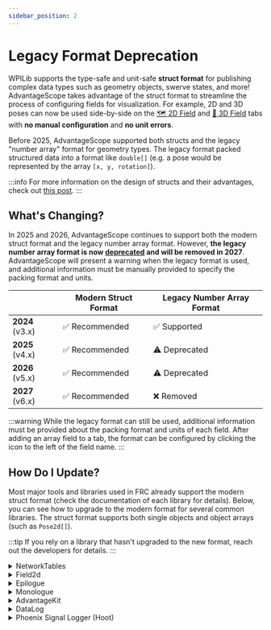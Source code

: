 ```yaml
---
sidebar_position: 2
---
```


# Legacy Format Deprecation

WPILib supports the type-safe and unit-safe **struct format** for publishing complex data types such as geometry objects, swerve states, and more! AdvantageScope takes advantage of the struct format to streamline the process of configuring fields for visualization. For example, 2D and 3D poses can now be used side-by-side on the [🗺 2D Field](../tab-reference/2d-field.md) and [👀 3D Field](../tab-reference/3d-field.md) tabs with **no manual configuration** and **no unit errors**.

Before 2025, AdvantageScope supported both structs and the legacy "number array" format for geometry types. The legacy format packed structured data into a format like `double[]` (e.g. a pose would be represented by the array `[x, y, rotation]`).

:::info
For more information on the design of structs and their advantages, check out [this post](https://www.chiefdelphi.com/t/introducing-monologue-annotation-based-telemetry-and-data-logging-for-java-teams/443917/5).
:::

## What's Changing?

In 2025 and 2026, AdvantageScope continues to support both the modern struct format and the legacy number array format. However, **the legacy number array format is now <u>deprecated</u> and will be removed in 2027**. AdvantageScope will present a warning when the legacy format is used, and additional information must be manually provided to specify the packing format and units.

|                 | Modern Struct Format | Legacy Number Array Format |
| --------------- | -------------------- | -------------------------- |
| **2024** (v3.x) | ✅ Recommended       | ✅ Supported               |
| **2025** (v4.x) | ✅ Recommended       | ⚠️ Deprecated              |
| **2026** (v5.x) | ✅ Recommended       | ⚠️ Deprecated              |
| **2027** (v6.x) | ✅ Recommended       | ❌ Removed                 |

:::warning
While the legacy format can still be used, additional information must be provided about the packing format and units of each field. After adding an array field to a tab, the format can be configured by clicking the icon to the left of the field name.
:::

## How Do I Update?

Most major tools and libraries used in FRC already support the modern struct format (check the documentation of each library for details). Below, you can see how to upgrade to the modern format for several common libraries. The struct format supports both single objects and object arrays (such as `Pose2d[]`).

:::tip
If you rely on a library that hasn't upgraded to the new format, reach out the developers for details.
:::

<details>
<summary>NetworkTables</summary>

To publish struct data to NetworkTables, create a `StructPublisher` with the desired type and call `set()` as shown below.

```java
StructPublisher<Pose2d> publisher = NetworkTableInstance.getDefault()
  .getStructTopic("MyPose", Pose2d.struct).publish();
publisher.set(new Pose2d());
```

:::tip
WPILib will support a struct alternative to the [`SmartDashboard`](https://github.wpilib.org/allwpilib/docs/release/java/edu/wpi/first/wpilibj/smartdashboard/SmartDashboard.html) style `put` methods in 2027. In the meantime, consider using another logging library such as Monologue that supports an imperative API.
:::

</details>

<details>
<summary>Field2d</summary>

WPILib's `Field2d` class does not support the modern struct format, but will be superseded by an improved telemetry API in 2027. In the meantime, users who wish to try the modern format can publish pose data using the NetworkTables API shown above.

</details>

<details>
<summary>Epilogue</summary>

To publish struct data using Epilogue, simply return a supported object type from a logged method:

```java
@Logged
public class MyClass {
  public Pose2d getPose() {
    return new Pose2d();
  }
}
```

</details>

<details>
<summary>Monologue</summary>

To publish struct data using Monologue, simply return a supported object type from a method tagged with `@Log`:

```java
@Log
public Pose2d getPose() {
  return new Pose2d();
}
```

Objects can also be logged imperatively:

```java
log("MyPose", new Pose2d());
```

</details>

<details>
<summary>AdvantageKit</summary>

To log and replay struct data using AdvantageKit, simply pass a supported object type to the `recordOutput` method, return it from a method/field tagged with `@AutoLogOutput`, or include it in an inputs class tagged with `@AutoLog`.

```java
// Standard output logging
Logger.recordOutput("MyPose", new Pose2d());

// Annotation output logging
public class MyClass {
  @AutoLogOutput
  public Pose2d getPose() {
    return new Pose2d();
  }

  @AutoLogOutput
  public Pose2d myPose = new Pose2d();
}

// Inputs class
@AutoLog
public class Inputs {
  public Pose2d myPose = new Pose2d();
}
```

</details>

<details>
<summary>DataLog</summary>

To append struct data to a raw `DataLog`, create a `StructLogEntry` with the desired type and call `set()` as shown below.

```java
StructLogEntry<Pose2d> logEntry =
        StructLogEntry.create(DataLogManager.getLog(), "MyPose", Pose2d.struct);
logEntry.append(new Pose2d());
```

</details>

<details>
<summary>Phoenix Signal Logger (Hoot)</summary>

The Phoenix signal logger does not support the modern struct format. Consider publishing geometry data using one of the logging libraries shown above instead of using custom signals in Phoenix.

:::tip
AdvantageScope can automatically merge log files from multiple sources, such as Hoot and WPILOG files. See [here](../getting-started/manage-files.md) for details.
:::

</details>

